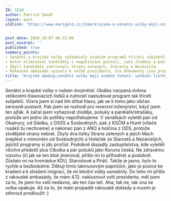 ```yaml
---
ID: 3210
author: Patrick Zandl
layout: post
oldlink: 'https://www.marigold.cz/item/krajske-a-senatni-volby-maji-snadne-reseni-vyhazet-listky-posuku-a-zlodeju

  '
post_date: 2016-10-07 06:32:06
post_excerpt: ''
published: true
summary_points:
- Senátní a krajské volby vyžadovaly studium programů třiceti subjektů.
- Autor eliminoval kandidáty s negativními postoji, jako zloděje a panikáře.
- Zbylí kandidáti zahrnovali Stranu zelených, Starosty a Nezávislé.
- Rakouská ambasáda vyzvala k volbě prezidenta, ale dokumenty jsou propadlé.
title: 'Krajské a&nbsp;senátní volby mají snadné řešení: vyházet lístky pošuků a&nbsp;zlodějů'
---
```


Senátní a krajské volby v našem dvojměstí. Obálka nacpaná dvěma velikostmi hlasovacích lístků a nutností nastudovat program tak třiceti subjektů. Včera jsem si nad tím drbal hlavu, jak se k tomu jako občan seriosně postavit. Pak jsem se rozhodl pro reverzní inženýrství, když jsem ten ajťák. A začal jsem vyhazovat zloděje, pošuky a panikáře/strašáky, protože ani jedno do politiky nepotřebujeme. V senátkách vyletěl pán od Okamury, od Sládka, z DSSS a Svobodných, pak z KSČM a Huml (vítače rusáků tu nechceme) a nakonec pán z ANO a holčina z ODS, protože zlodějské strany nebrat. Zbyly dva lístky Strana zelených a jejich Mach (neplést s mimoněm od Svobodných) a Holeček ze Starostů a Nezávislých, jejichž programy si jdu pročíst. Podobně dopadly zastupitelstva, kde vyletěli všichni předešlí plus Cibulka a pár pošuků jako Koruna česká, Ne zdravému rozumu (či jak se ten blok jmenoval, přišlo mi to příhodné) a podobně. Zůstalo mi na hromádce KDU, Starostové a Piráti. Takže je jasno, bylo to rychlé a bezbolestné. Děkuji tímto lakmusovým papírkům, jako je pozice ke kradení a k strašení imigrací, že mi letošní volby usnadnily. Do toho mi přišlo z rakouské ambasády, že mám 4.12. naklusnout volit prezidenta, měl jsem za to, že jsem ho volil nedávno, ale ten čas letí. Aha, tak ne, tak ona se volba opakuje. Až na to, že mám propadlé rakouské doklady a musím je stihnout prodloužit :)